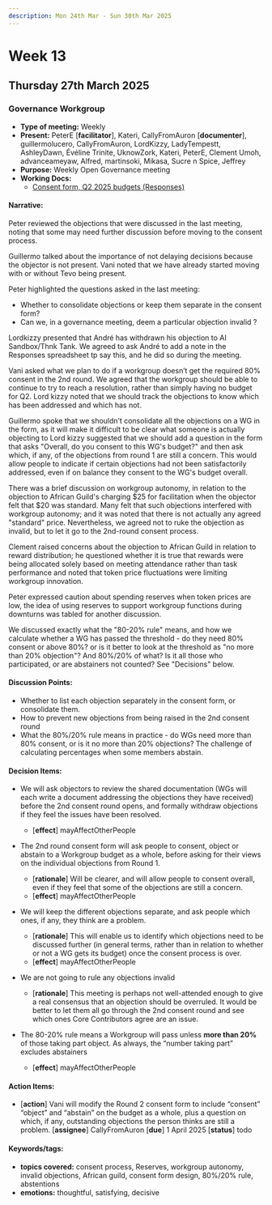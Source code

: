 ```yaml
---
description: Mon 24th Mar - Sun 30th Mar 2025
---
```


# Week 13

## Thursday 27th March 2025

### Governance Workgroup

- **Type of meeting:** Weekly
- **Present:** PeterE [**facilitator**], Kateri, CallyFromAuron [**documenter**], guillermolucero, CallyFromAuron, LordKizzy, LadyTempestt, AshleyDawn, Évéline Trinite, UknowZork, Kateri, PeterE, Clement Umoh, advanceameyaw, Alfred, martinsoki, Mikasa, Sucre n Spice, Jeffrey
- **Purpose:** Weekly Open Governance meeting
- **Working Docs:**
  - [Consent form, Q2 2025 budgets (Responses)](https://docs.google.com/spreadsheets/d/1s6Uy3ZsPwAZUM094ENN3kqXugU5xUaZpxYdqfaDy7rk/edit?usp=sharing)

#### Narrative:
Peter reviewed the objections that were discussed in the last meeting, noting that some may need further discussion before moving to the consent process. 

Guillermo talked about the importance of not delaying decisions because the objector is not present. Vani noted that we have already started moving with or without Tevo being present.

Peter highlighted the questions asked in the last meeting:
- Whether to consolidate objections or keep them separate in the consent form?
- Can we, in a governance meeting, deem a particular objection invalid ?

Lordkizzy presented that André has withdrawn his objection to AI Sandbox/Thnk Tank. We agreed to ask André to add a note in the Responses spreadsheet tp say this, and he did so during the meeting.

Vani asked what we plan to do if a workgroup doesn’t get the required 80% consent in the 2nd round. We agreed that the workgroup should be able to continue to try to reach a resolution, rather than simply having no budget for Q2.
Lord kizzy noted that we should track the objections to know which has been addressed and which has not.

Guillermo spoke that we shouldn’t consolidate all the objections on a WG in the form, as it will make it difficult to be clear what someone is actually objecting to 
Lord kizzy suggested that we should add a question in the form that asks "Overall, do you consent to this WG's budget?" and then ask which, if any, of the objections from round 1 are still a concern. This would allow people to indicate if certain objections had not been satisfactorily addressed, even if on balance they consent to the WG's budget overall.

There was a brief discussion on workgroup autonomy, in relation to the objection to African Guild's charging $25 for facilitation when the objector felt that $20 was standard. Many felt that such objections interfered with workgroup autonomy; and it was noted that there is not actually any agreed "standard" price. Nevertheless, we agreed not to ruke the objection as invalid, but to let it go to the 2nd-round consent process.

Clement raised concerns about the objection to African Guild in relation to reward distribution; he questioned whether it is true that rewards were being allocated solely based on meeting attendance rather than task performance and noted that token price fluctuations were limiting workgroup innovation.

Peter expressed caution about spending reserves when token prices are low, the idea of using reserves to support workgroup functions during downturns was tabled for another discussion. 

We discussed exactly what the "80-20% rule" means, and how we calculate whether a WG has passed the threshold - do they need 80% consent or above 80%? or is it better to look at the threshold as "no more than 20% objection"? And 80%/20% of what? Is it all those who participated, or are abstainers not counted? See "Decisions" below.




#### Discussion Points:
- Whether to list each objection separately in the consent form, or consolidate them. 
- How to prevent new objections from being raised in the 2nd consent round 
- What the 80%/20% rule means in practice - do WGs need more than 80% consent, or is it no more than 20% objections? The challenge of calculating percentages when some members abstain.

#### Decision Items:
- We will ask objectors to review the shared documentation (WGs will each write a document addressing the objections they have received) before the 2nd consent round opens, and formally withdraw objections if they feel the issues have been resolved.
  - [**effect**] mayAffectOtherPeople
- The 2nd round consent form will ask people to consent, object or abstain to a Workgroup budget as a whole, before asking for their views on the individual objections from Round 1.

  - [**rationale**] Will be clearer, and will allow people to consent overall, even if they feel that some of the objections are still a concern.
  - [**effect**] mayAffectOtherPeople
- We will keep the different objections separate, and ask people which ones, if any, they think are a problem. 
  - [**rationale**] This will enable us to identify which objections need to be discussed further (in general terms, rather than in relation to whether or not a WG gets its budget) once the consent process is over.
  - [**effect**] mayAffectOtherPeople
- We are not going to rule any objections invalid 
  - [**rationale**] This meeting is perhaps not well-attended enough to give a real consensus that an objection should be overruled. It would be better to let them all go through the 2nd consent round and see which ones Core Contributors agree are an issue. 
- The 80-20% rule means a Workgroup will pass unless **more than 20%** of those taking part object. As always, the “number taking part” excludes abstainers 

  - [**effect**] mayAffectOtherPeople

#### Action Items:
- [**action**] Vani will modify the Round 2 consent form to include “consent” “object” and “abstain” on the budget as a whole, plus a question on which, if any, outstanding objections the person thinks are still a problem. [**assignee**] CallyFromAuron [**due**] 1 April 2025 [**status**] todo

#### Keywords/tags:
- **topics covered:** consent process, Reserves, workgroup autonomy, invalid objections, African guild, consent form design, 80%/20% rule, abstentions
- **emotions:** thoughtful, satisfying, decisive